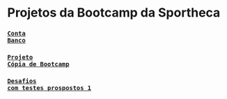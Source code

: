 # Projetos da Bootcamp da Sportheca
### <code>[Conta Banco](https://github.com/wellingtonhiago/Sportheca-Bootcamp/tree/main/src/main/java/com/sportheca/banco)</code>
### <code>[Projeto Cópia de Bootcamp](https://github.com/wellingtonhiago/Sportheca-Bootcamp/tree/main/src/main/java/com/sportheca/desafiopoo/dominio)</code>
### <code>[Desafios com testes prospostos 1](https://github.com/wellingtonhiago/Sportheca-Bootcamp/tree/main/src/main/java/com/sportheca/desafiotestes1)</code>
